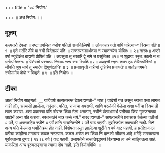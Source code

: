 +++
title = "०८ नियोगः"

+++
॥ अथ नियोगः ।। 
## मूलम्
कल्पतरौ देवलः ॥ नष्टः प्रबजितः क्लीवः पतितो राजकिल्बिषी ॥ लोकान्तर गतो वापि परित्याज्यः स्त्रिया पतिः॥ १ ॥ मृते भर्तरि जीवे वा स्त्री विदेतापरं पति ॥ सन्तत्यनाशार्थतया न स्वातन्त्र्येण योषितः ॥ २॥ नारदः॥ अष्टौ वर्षा ण्युदीक्षेत ब्राह्मणी प्रोपितं पति ॥ अप्रसूता तु चखारि द्वे समे च प्रसूतिका ॥१॥ न शूद्रायाः स्मृतः कालो न च धर्मव्यतिक्रमः ॥ विशेषतो प्रस्तायाः स्त्रियाः सम्व सरा स्थितिः॥२॥ अप्रवृत्तौ स्मृतः काल एपः शेपितयोषितां ॥ जीवति श्रूय माणे तु स्यादेप द्विगुणोऽवधिः ॥ ३ ॥ प्रजाप्रवृत्तौ नारीणां दृत्तिरेषा प्रजापतेः॥ 
अतोऽन्यगमने स्त्रीणामेष दोपो न विद्यते ॥ ४ ॥ इति नियोगः ॥ 

## टीका
आतां नियोग साङ्गतो. __ याविषयी कल्पतरूम्त देवल ह्मणतो-" नष्ट ( परदेशी गत असून ज्याचा पत्ता लागत नाहीं तो), सन्न्यासी झालेला, नपुंसक, पतित, राजाचा अपराधी, आणि परलोकी गेलेला अशा पतीचा स्त्रियान्नी त्याग करावा. अशा प्रकारचा पति जीवम्त किंवा मेला असताम्, स्त्रीने वंशरक्षणार्थ पतीच्या किंवा गुरुजनाच्या आज्ञेनें अन्य पति करावा. स्वतन्त्रतेने मात्र करूं नये." नारद ह्मणतो-" सापत्यस्त्रीने प्रवासास गेलेल्या पतीची ८ वर्षे, व अपत्यरहित स्त्रीने ४ वर्षे आणि बाळन्तिणीने २ वर्षे वाट पहावी. शूद्रस्त्रियेस कालावधि नाही. तिने अन्य पति केल्यास धर्मातिक्रम होत नाही. विशेषतः प्रसूत झालेल्या शूद्रीने १ वर्ष वाट पहावी. हा प्रतीक्षाकाल पतीचा कांहीम्च समाचार कळत नसल्याम. कळत असेल तर किंवा नि दान तो जीवम्त आहे अमेहि समजल्यास पूर्वोक्ताच्या दुप्पट ( १६।८ वर्षे ) वाट पहावी. प्रजापतीने सन्ततिवृद्ध्यर्थ स्त्रियाम्स हा धर्म साङ्गितला आहे. याकरितां अन्य पुरुषसङ्गाचा त्याम्स दोष नाही. इति नियोगविधिः ॥ 
